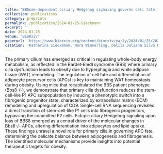 ```yaml
---
title: "BBSome-dependent ciliary Hedgehog signaling governs cell fate in the white adipose tissue"
collection: publications
category: preprints
permalink: /publication/2024-01-25-Sieckmann
excerpt: ''
date: 2024-01-25
venue: 'BioRxiv'
paperurl: 'https://www.biorxiv.org/content/biorxiv/early/2024/01/25/2024.01.25.576526.full.pdf'
citation: 'Katharina Sieckmann, Nora Winnerling, Dalila Juliana Silva Ribeiro, Ronja Kardinal, Lisa Maria Steinheuer, Geza Schermann, Christina Klausen, Nelli Blank-Stein, Jonas Schulte-Schrepping, Collins Osei-Sarpong, Mattthias Becker, <b>Lorenzo Bonaguro</b>, Marc Beyer, Kevin Thurley, Helen May-Simera, Jelena Zurkovic, Christoph Thiele, Carmen Ruiz de Almodovar, Elvira Mass, Dagmar Wachten. (2024). &quot;BBSome-dependent ciliary Hedgehog signaling governs cell fate in the white adipose tissue".&quot; <i>BioRvix</i>.'
---
```


The primary cilium has emerged as critical in regulating whole-body energy metabolism, as reflected in the Bardet-Biedl syndrome (BBS) where primary cilia dysfunction leads to obesity due to hyperphagia and white adipose tissue (WAT) remodeling. The regulation of cell fate and differentiation of adipocyte precursor cells (APCs) is key to maintaining WAT homeostasis during obesity. Using mice that recapitulated the BBS patient phenotype (Bbs8-/-), we demonstrate that primary cilia dysfunction reduces the stem-cell-like P1 APC subpopulation by inducing a phenotypic switch into a fibrogenic progenitor state, characterized by extracellular matrix (ECM) remodeling and upregulation of CD9. Single-cell RNA sequencing revealed a direct transition of stem-cell-like P1 cells into fibrogenic progenitors, bypassing the committed P2 cells. Ectopic ciliary Hedgehog signaling upon loss of BBS8 emerged as a central driver of the molecular changes in Bbs8-/- APCs, altering differentiation into adipocytes and lipid uptake. These findings unravel a novel role for primary cilia in governing APC fate, determining the delicate balance between adipogenesis and fibrogenesis. The identified molecular mechanisms provide insights into potential therapeutic targets for obesity.